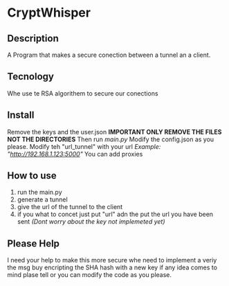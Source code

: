 # CryptWhisper
## Description
A Program that makes a secure conection between a tunnel an a client.
## Tecnology
Whe use te RSA algorithem to secure our conections
## Install
Remove the keys and the user.json 
**IMPORTANT ONLY REMOVE THE FILES NOT THE DIRECTORIES**
Then run *main.py*
Modify the config.json as you please.
Modify teh "url_tunnel" with your url 
*Example: "http://192.168.1.123:5000"*
You can add proxies

## How to use
1. run the main.py
2. generate a tunnel
3. give the url of the tunnel to the client
4. if you what to concet just put "url" adn the put the url you have been sent
*(Dont worry about the key not implemeted yet)*
## Please Help
I need your help to make this more secure
whe need to implement a veriy the msg buy encripting the SHA hash with a new key
if any idea comes to mind plase tell or you can modify the code as you please.

